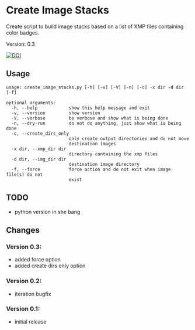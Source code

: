 # Create Image Stacks
Create script to build image stacks based on a list of XMP files containing color badges.

Version: 0.3

[![DOI](https://zenodo.org/badge/203791221.svg)](https://zenodo.org/badge/latestdoi/203791221)


## Usage

```
usage: create_image_stacks.py [-h] [-v] [-V] [-n] [-c] -x dir -d dir [-f]

optional arguments:
  -h, --help            show this help message and exit
  -v, --version         show version
  -V, --verbose         be verbose and show what is being done
  -n, --dry-run         do not do anything, just show what is being done
  -c, --create_dirs_only
                        only create output directories and do not move
                        destination images
  -x dir, --xmp_dir dir
                        directory containing the xmp files
  -d dir, --img_dir dir
                        destination image directory
  -f, --force           force action and do not exit when image file(s) do not
                        exist
```

## TODO
- python version in she bang

## Changes

### Version 0.3:
- added force option
- added create dirs only option

### Version 0.2:
- iteration bugfix

### Version 0.1:
- initial release

